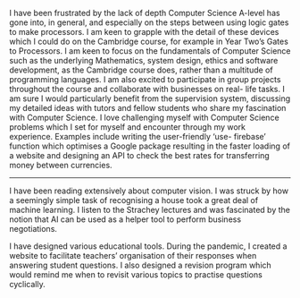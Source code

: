 I have been frustrated by the lack of depth Computer Science
A-level has gone into, in general, and especially on the steps
between using logic gates to make processors. I am keen to
grapple with the detail of these devices which I could do on the
Cambridge course, for example in Year Two’s Gates to
Processors. I am keen to focus on the fundamentals of
Computer Science such as the underlying Mathematics, system
design, ethics and software development, as the Cambridge
course does, rather than a multitude of programming
languages. I am also excited to participate in group projects
throughout the course and collaborate with businesses on real-
life tasks. I am sure I would particularly benefit from the
supervision system, discussing my detailed ideas with tutors
and fellow students who share my fascination with Computer
Science. I love challenging myself with Computer Science
problems which I set for myself and encounter through my work
experience. Examples include writing the user-friendly ‘use-
firebase’ function which optimises a Google package resulting
in the faster loading of a website and designing an API to check
the best rates for transferring money between currencies.

---

I have been reading extensively about computer vision. I was
struck by how a seemingly simple task of recognising a house
took a great deal of machine learning. I listen to the Strachey
lectures and was fascinated by the notion that AI can be used
as a helper tool to perform business negotiations.

I have designed various educational tools. During the
pandemic, I created a website to facilitate teachers’
organisation of their responses when answering student
questions. I also designed a revision program which would
remind me when to revisit various topics to practise questions
cyclically.
